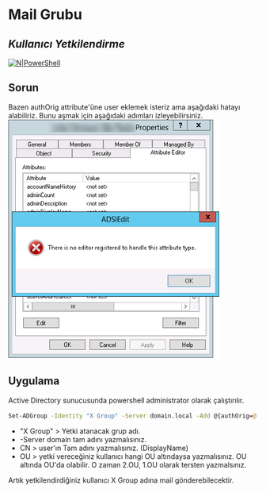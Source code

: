 # Mail Grubu
## _Kullanıcı Yetkilendirme_

[![N|PowerShell](https://delta-dev-software.fr/wp-content/uploads/2024/02/831-8318055_february-5-windows-powershell-logo.png)](https://github.com/aliyildirim/powershell)

## Sorun
Bazen authOrig attribute'üne user eklemek isteriz ama aşağıdaki hatayı alabiliriz.
Bunu aşmak için aşağıdaki adımları izleyebilirsiniz.
![alt text](https://github.com/aliyildirim/powershell/blob/main/Grup%20Ad%C4%B1na%20Mail%20G%C3%B6nderme%20Yetkisi%20(user)/error.png?raw=true)

## Uygulama

Active Directory  sunucusunda powershell administrator olarak çalıştırılır.

```sh
Set-ADGroup -Identity "X Group" -Server domain.local -Add @{authOrig=@('CN=DisplayName,OU=OU,DC=DOMAIN,DC=LOCAL’)}
```

- "X Group" > Yetki atanacak grup adı.
- -Server domain tam adını yazmalısınız.
- CN > user'ın Tam adını yazmalısınız. (DisplayName)
- OU > yetki vereceğiniz kullanıcı hangi OU altındaysa yazmalısınız. OU altında OU'da olabilir. O zaman 2.OU, 1.OU olarak tersten yazmalsınız.

Artık yetkilendirdiğiniz kullanıcı X Group adına mail gönderebilecektir.


